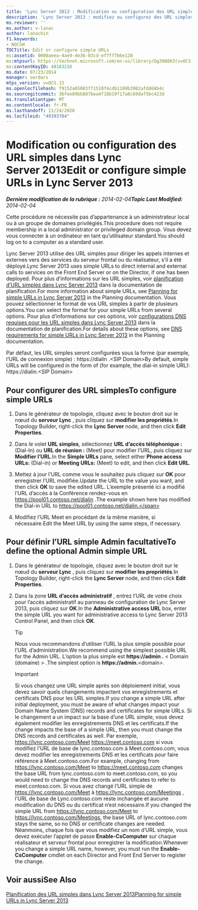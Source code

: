 ```yaml
---
title: 'Lync Server 2013 : Modification ou configuration des URL simples'
description: 'Lync Server 2013 : modifiez ou configurez des URL simples.'
ms.reviewer: ''
ms.author: v-lanac
author: lanachin
f1.keywords:
- NOCSH
TOCTitle: Edit or configure simple URLs
ms:assetid: 0008aeea-4ae9-4e36-83cd-ef7ff7b6e128
ms:mtpsurl: https://technet.microsoft.com/en-us/library/Gg398063(v=OCS.15)
ms:contentKeyID: 48183216
ms.date: 07/23/2014
manager: serdars
mtps_version: v=OCS.15
ms.openlocfilehash: f9152a65083f71510f4cdb1189b3982afdd68b4c
ms.sourcegitcommit: 36fee89bb887bea4f18b19f17a8c69daf5bc423d
ms.translationtype: MT
ms.contentlocale: fr-FR
ms.lasthandoff: 11/24/2020
ms.locfileid: "49393784"
---
```

# <a name="edit-or-configure-simple-urls-in-lync-server-2013"></a><span data-ttu-id="f29d8-103">Modification ou configuration des URL simples dans Lync Server 2013</span><span class="sxs-lookup"><span data-stu-id="f29d8-103">Edit or configure simple URLs in Lync Server 2013</span></span>

<div data-xmlns="http://www.w3.org/1999/xhtml">

<div class="topic" data-xmlns="http://www.w3.org/1999/xhtml" data-msxsl="urn:schemas-microsoft-com:xslt" data-cs="https://msdn.microsoft.com/">

<div data-asp="https://msdn2.microsoft.com/asp">



</div>

<div id="mainSection">

<div id="mainBody"><span data-ttu-id="f29d8-104">

<span> </span></span><span class="sxs-lookup"><span data-stu-id="f29d8-104">

<span> </span></span></span>

<span data-ttu-id="f29d8-105">_**Dernière modification de la rubrique :** 2014-02-04_</span><span class="sxs-lookup"><span data-stu-id="f29d8-105">_**Topic Last Modified:** 2014-02-04_</span></span>

<span data-ttu-id="f29d8-106">Cette procédure ne nécessite pas d’appartenance à un administrateur local ou à un groupe de domaines privilégiés.</span><span class="sxs-lookup"><span data-stu-id="f29d8-106">This procedure does not require membership in a local administrator or privileged domain group.</span></span> <span data-ttu-id="f29d8-107">Vous devez vous connecter à un ordinateur en tant qu’utilisateur standard.</span><span class="sxs-lookup"><span data-stu-id="f29d8-107">You should log on to a computer as a standard user.</span></span>

<span data-ttu-id="f29d8-108">Lync Server 2013 utilise des URL simples pour diriger les appels internes et externes vers des services du serveur frontal ou du réalisateur, s’il a été déployé.</span><span class="sxs-lookup"><span data-stu-id="f29d8-108">Lync Server 2013 uses simple URLs to direct internal and external calls to services on the Front End Server or on the Director, if one has been deployed.</span></span> <span data-ttu-id="f29d8-109">Pour plus d’informations sur les URL simples, voir [planification d’URL simples dans Lync Server 2013](lync-server-2013-planning-for-simple-urls.md) dans la documentation de planification.</span><span class="sxs-lookup"><span data-stu-id="f29d8-109">For more information about simple URLs, see [Planning for simple URLs in Lync Server 2013](lync-server-2013-planning-for-simple-urls.md) in the Planning documentation.</span></span> <span data-ttu-id="f29d8-110">Vous pouvez sélectionner le format de vos URL simples à partir de plusieurs options.</span><span class="sxs-lookup"><span data-stu-id="f29d8-110">You can select the format for your simple URLs from several options.</span></span> <span data-ttu-id="f29d8-111">Pour plus d’informations sur ces options, voir [configurations DNS requises pour les URL simples dans Lync Server 2013](lync-server-2013-dns-requirements-for-simple-urls.md) dans la documentation de planification.</span><span class="sxs-lookup"><span data-stu-id="f29d8-111">For details about these options, see [DNS requirements for simple URLs in Lync Server 2013](lync-server-2013-dns-requirements-for-simple-urls.md) in the Planning documentation.</span></span>

<span data-ttu-id="f29d8-112">Par défaut, les URL simples seront configurées sous la forme (par exemple, l’URL de connexion simple) : https://dialin .\<SIP Domain\></span><span class="sxs-lookup"><span data-stu-id="f29d8-112">By default, simple URLs will be configured in the form of (for example, the dial-in simple URL): https://dialin.\<SIP Domain\></span></span>

<div>

## <a name="to-configure-simple-urls"></a><span data-ttu-id="f29d8-113">Pour configurer des URL simples</span><span class="sxs-lookup"><span data-stu-id="f29d8-113">To configure simple URLs</span></span>

1.  <span data-ttu-id="f29d8-114">Dans le générateur de topologie, cliquez avec le bouton droit sur le nœud du **serveur Lync** , puis cliquez sur **modifier les propriétés**.</span><span class="sxs-lookup"><span data-stu-id="f29d8-114">In Topology Builder, right-click the **Lync Server** node, and then click **Edit Properties**.</span></span>

2.  <span data-ttu-id="f29d8-115">Dans le volet **URL simples**, sélectionnez **URL d’accès téléphonique :** (Dial-In) ou **URL de réunion :** (Meet) pour modifier l’URL, puis cliquez sur **Modifier l’URL**.</span><span class="sxs-lookup"><span data-stu-id="f29d8-115">In the **Simple URLs** pane, select either **Phone access URLs:** (Dial-in) or **Meeting URLs:** (Meet) to edit, and then click **Edit URL**.</span></span>

3.  <span data-ttu-id="f29d8-116">Mettez à jour l’URL comme vous le souhaitez puis cliquez sur **OK** pour enregistrer l’URL modifiée.</span><span class="sxs-lookup"><span data-stu-id="f29d8-116">Update the URL to the value you want, and then click **OK** to save the edited URL.</span></span> <span data-ttu-id="f29d8-117">L’exemple présenté ici a modifié l’URL d’accès à la Conférence rendez-vous en https://pool01.contoso.net/dialin .</span><span class="sxs-lookup"><span data-stu-id="f29d8-117">The example shown here has modified the Dial-in URL to https://pool01.contoso.net/dialin.</span></span>

4.  <span data-ttu-id="f29d8-118">Modifiez l’URL Meet en procédant de la même manière, si nécessaire.</span><span class="sxs-lookup"><span data-stu-id="f29d8-118">Edit the Meet URL by using the same steps, if necessary.</span></span>

</div>

<div>

## <a name="to-define-the-optional-admin-simple-url"></a><span data-ttu-id="f29d8-119">Pour définir l’URL simple Admin facultative</span><span class="sxs-lookup"><span data-stu-id="f29d8-119">To define the optional Admin simple URL</span></span>

1.  <span data-ttu-id="f29d8-120">Dans le générateur de topologie, cliquez avec le bouton droit sur le nœud du **serveur Lync** , puis cliquez sur **modifier les propriétés**.</span><span class="sxs-lookup"><span data-stu-id="f29d8-120">In Topology Builder, right-click the **Lync Server** node, and then click **Edit Properties**.</span></span>

2.  <span data-ttu-id="f29d8-121">Dans la zone **URL d’accès administratif** , entrez l’URL de votre choix pour l’accès administratif au panneau de configuration de Lync Server 2013, puis cliquez sur **OK**.</span><span class="sxs-lookup"><span data-stu-id="f29d8-121">In the **Administrative access URL** box, enter the simple URL you want for administrative access to Lync Server 2013 Control Panel, and then click **OK**.</span></span>
    
    <div>
    

    > [!TIP]  
    > <span data-ttu-id="f29d8-122">Nous vous recommandons d’utiliser l’URL la plus simple possible pour l’URL d’administration.</span><span class="sxs-lookup"><span data-stu-id="f29d8-122">We recommend using the simplest possible URL for the Admin URL.</span></span> <span data-ttu-id="f29d8-123">L’option la plus simple est <STRONG> https://admin .</STRONG> &lt; Domain (domaine) &gt; .</span><span class="sxs-lookup"><span data-stu-id="f29d8-123">The simplest option is <STRONG>https://admin.</STRONG>&lt;domain&gt;.</span></span>

    
    </div>
    
    <div>
    

    > [!IMPORTANT]  
    > <span data-ttu-id="f29d8-124">Si vous changez une URL simple après son déploiement initial, vous devez savoir quels changements impactent vos enregistrements et certificats DNS pour les URL simples.</span><span class="sxs-lookup"><span data-stu-id="f29d8-124">If you change a simple URL after initial deployment, you must be aware of what changes impact your Domain Name System (DNS) records and certificates for simple URLs.</span></span> <span data-ttu-id="f29d8-125">Si le changement a un impact sur la base d’une URL simple, vous devez également modifier les enregistrements DNS et les certificats.</span><span class="sxs-lookup"><span data-stu-id="f29d8-125">If the change impacts the base of a simple URL, then you must change the DNS records and certificates as well.</span></span> <span data-ttu-id="f29d8-126">Par exemple, https://lync.contoso.com/Meet https://meet.contoso.com si vous modifiez l’URL de base de lync.contoso.com à Meet.contoso.com, vous devez modifier les enregistrements DNS et les certificats pour faire référence à Meet.contoso.com.</span><span class="sxs-lookup"><span data-stu-id="f29d8-126">For example, changing from https://lync.contoso.com/Meet to https://meet.contoso.com changes the base URL from lync.contoso.com to meet.contoso.com, so you would need to change the DNS records and certificates to refer to meet.contoso.com.</span></span> <span data-ttu-id="f29d8-127">Si vous avez changé l’URL simple de https://lync.contoso.com/Meet à https://lync.contoso.com/Meetings , l’URL de base de Lync.contoso.com reste inchangée et aucune modification du DNS ou du certificat n’est nécessaire.</span><span class="sxs-lookup"><span data-stu-id="f29d8-127">If you changed the simple URL from https://lync.contoso.com/Meet to https://lync.contoso.com/Meetings, the base URL of lync.contoso.com stays the same, so no DNS or certificate changes are needed.</span></span> <span data-ttu-id="f29d8-128">Néanmoins, chaque fois que vous modifiez un nom d’URL simple, vous devez exécuter l’applet de passe <STRONG>Enable-CsComputer</STRONG> sur chaque réalisateur et serveur frontal pour enregistrer la modification.</span><span class="sxs-lookup"><span data-stu-id="f29d8-128">Whenever you change a simple URL name, however, you must run the <STRONG>Enable-CsComputer</STRONG> cmdlet on each Director and Front End Server to register the change.</span></span>

    
    </div>

</div>

<div>

## <a name="see-also"></a><span data-ttu-id="f29d8-129">Voir aussi</span><span class="sxs-lookup"><span data-stu-id="f29d8-129">See Also</span></span>


[<span data-ttu-id="f29d8-130">Planification des URL simples dans Lync Server 2013</span><span class="sxs-lookup"><span data-stu-id="f29d8-130">Planning for simple URLs in Lync Server 2013</span></span>](lync-server-2013-planning-for-simple-urls.md)  
  

<span data-ttu-id="f29d8-131"></div>

</div>

<span> </span>

</div>

</div>

</span><span class="sxs-lookup"><span data-stu-id="f29d8-131"></div>

</div>

<span> </span>

</div>

</div>

</span></span></div>

